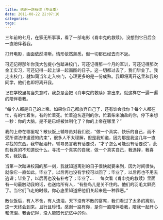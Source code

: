```yaml
---
title: 感谢一路有你（毕业季）
date: 2011-08-22 22:07:10
categories:
tags:
---
```


三年前的七月，在家无所事事，看了一部电影《肖申克的救赎》，没想到它日后会一直陪伴着我。　
 
打开电影，画面依然清晰，情形依然熟悉，但一切都已经去而不返。
 
可还记得那年你我大包提小包踏进校门，可还记得那一个月的军训，可还记得那次金工实习，可还记得一起上课一起画图的日子。这一切都过去了，我们毕业了。我走出校门，就如同当年走入校门，心理更多的是一份成熟。我即将离开这里和我的同学，他们也即将离开我。　
 
记在学校里每当失意时，我总是会把《肖申克的救赎》拿出来，就这样它一遍一遍的陪伴着我。
 
“每个人都是自己的上帝。如果你自己都放弃自己了，还有谁会救你？每个人都在忙，有的忙着生，有的忙着死。忙着追名逐利的你，忙着柴米油盐的你，停下来想一秒：你的大脑，是不是已经被体制化了？你的上帝在哪里？”
 
我的上帝在哪里呢？散伙饭上辅导员对我们说，“做一个真实、快乐的自己，而不受所谓法律道德的约束”，很多人不太理解，但是我知道，因为那是我这几年一直寻找的东西。我举起酒杯，辅导员言我有话要说，“才子怎么可能没有话要说”，此刻我真的不知道说什么。寻找一个真实的自我，做一个真实自己，我选择，我喜欢，我执着。
 
当第一次踏进校园的那一刻，我就知道离别的日子很快就要来到，因为时间很快，就像它一直如此。毕业了，以后再也没有学校可以回了；毕业了，以后再也不用去逃课；毕业了，以后再也没有补考了；毕业了…
　
每次看《肖申克的救赎》里面有一句最触动我的话，也送给所有人，“有些鸟儿是关不住的。他们的羽毛太鲜亮了。当它们飞走的时候，你心底里知道把他们关起来是一种罪恶。”　
 
散伙饭后，有人不舍，有人流泪。天下没有不散的宴席，我们看过了太多的离别，这一天终会到来，且行且珍惜。感谢一路有你，是你一直陪伴着我，陪我一起开心和流泪。我会记得，没人能取代记忆中的你。　